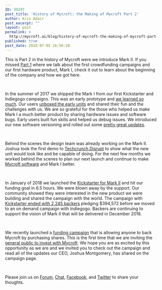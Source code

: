 ```yaml
---
ID: 39297
post_title: 'History of Mycroft: the Making of Mycroft Part 2'
author: Kris Adair
post_excerpt: ""
layout: post
permalink: >
  http://mycroft.ai/blog/history-of-mycroft-the-making-of-mycroft-part-2/
published: true
post_date: 2018-07-05 16:56:28
---
```

<span style="font-weight: 400;">This is Part 2 in the history of Mycroft were we introduce Mark II. If you missed <a href="https://mycroft.ai/blog/history-of-mycroft-making-mycroft-1/">Part 1</a> where we talk about the first crowdfunding campaigns and our first hardware product, Mark I, check it out to learn about the beginning of the company and how we got here.</span>

&nbsp;

<span style="font-weight: 400;">In the summer of 2017 we shipped the Mark I from our first Kickstarter and Indiegogo campaigns. This was an early prototype and <a href="https://mycroft.ai/blog/crowdfunding-lessons-tips/">we learned so much</a>. Our users <a href="https://mycroft.ai/blog/opening-mycroft-mark-1-box/">unboxed the early units</a> and shared their fun and the challenges with us. We are so grateful for the those who helped us make Mark I a much better product by sharing hardware issues and software bugs. Early users built fun skills and helped us debug issues. We introduced our new software versioning and rolled out some <a href="https://mycroft.ai/blog/opening-mycroft-mark-1-box/">pretty great updates</a></span><span style="font-weight: 400;">.</span>

&nbsp;

<span style="font-weight: 400;">Behind the scenes the design team was already working on the Mark II. Joshua took the first demo to <a href="https://youtu.be/jUJbPR6YXFE">Techcrunch Disrupt</a> to show what the new unit would look like and be capable of doing. For the next few months we worked behind the scenes to plan our next launch and continue to make <a href="https://mycroft.ai/blog/release-notes-0-9-5-introducing-precise/">Mycroft software</a> and Mark I better. </span>

&nbsp;

<span style="font-weight: 400;">In January of 2018 we launched the <a href="https://mycroft.ai/blog/kickstarter-live-check-mark-ii/">Kickstarter for Mark II</a> and hit our funding goal in 6.5 hours. We were blown away by the support. Our community showed they were interested in the new product we were building and shared the campaign with the world. The campaign with <a href="https://mycroft.ai/blog/from-kickstarter-to-indiegogo/">Kickstarter ended with 2,245 backers</a> pledging $394,572 before we moved to an on demand campaign with Indiegogo. Backers are continuing to support the vision of Mark II that will be delivered in December 2018. </span>

&nbsp;

<span style="font-weight: 400;">We recently launched a <a href="https://www.startengine.com/mycroft-ai">funding campaign</a> that is allowing anyone to back Mycroft by purchasing shares. This is the first time that we are inviting the <a href="https://mycroft.ai/blog/an-opportunity-to-invest-in-mycroft/">general public to invest with Mycroft</a>. We hope you are as excited by this opportunity as we are and we invited you to check out the campaign and read all of the updates our CEO, Joshua Montgomery, has shared on the campaign page.</span>

&nbsp;

<span style="font-weight: 400;">Please join us on <a href="https://community.mycroft.ai/">Forum</a>, <a href="https://chat.mycroft.ai/">Chat</a>, <a href="https://www.facebook.com/aiforeveryone/">Facebook</a>, and <a href="https://twitter.com/mycroft_ai">Twitter</a> to share your thoughts.</span>